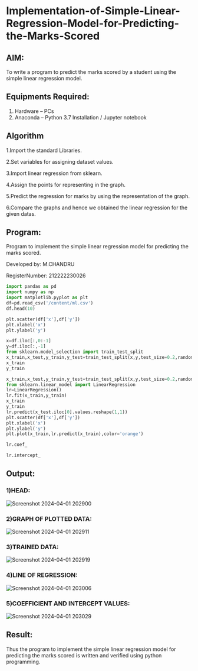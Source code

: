 # Implementation-of-Simple-Linear-Regression-Model-for-Predicting-the-Marks-Scored

## AIM:
To write a program to predict the marks scored by a student using the simple linear regression model.

## Equipments Required:
1. Hardware – PCs
2. Anaconda – Python 3.7 Installation / Jupyter notebook

## Algorithm
1.Import the standard Libraries.

2.Set variables for assigning dataset values.

3.Import linear regression from sklearn.

4.Assign the points for representing in the graph.

5.Predict the regression for marks by using the representation of the graph.

6.Compare the graphs and hence we obtained the linear regression for the given datas.

## Program:

Program to implement the simple linear regression model for predicting the marks scored.

Developed by: M.CHANDRU

RegisterNumber:  212222230026


```python
import pandas as pd
import numpy as np
import matplotlib.pyplot as plt
df=pd.read_csv('/content/ml.csv')
df.head(10)
```
```python
plt.scatter(df['x'],df['y'])
plt.xlabel('x')
plt.ylabel('y')
```
```python
x=df.iloc[:,0:-1]
y=df.iloc[:,-1]
from sklearn.model_selection import train_test_split
x_train,x_test,y_train,y_test=train_test_split(x,y,test_size=0.2,random_state=0)
x_train
y_train
```
```python
x_train,x_test,y_train,y_test=train_test_split(x,y,test_size=0.2,random_state=0)
from sklearn.linear_model import LinearRegression
lr=LinearRegression()
lr.fit(x_train,y_train)
x_train
y_train
lr.predict(x_test.iloc[0].values.reshape(1,1))
plt.scatter(df['x'],df['y'])
plt.xlabel('x')
plt.ylabel('y')
plt.plot(x_train,lr.predict(x_train),color='orange')
```
```python
lr.coef_
```
```python
lr.intercept_
```

## Output:
### 1)HEAD:
![Screenshot 2024-04-01 202900](https://github.com/chandrumathiyazhagan/Implementation-of-Simple-Linear-Regression-Model-for-Predicting-the-Marks-Scored/assets/119393023/b30b5975-f091-4bff-9eb7-40ad304e5840)

### 2)GRAPH OF PLOTTED DATA:
![Screenshot 2024-04-01 202911](https://github.com/chandrumathiyazhagan/Implementation-of-Simple-Linear-Regression-Model-for-Predicting-the-Marks-Scored/assets/119393023/b1e19387-365b-4090-ad33-b1c7ed7b75c8)

### 3)TRAINED DATA:
![Screenshot 2024-04-01 202919](https://github.com/chandrumathiyazhagan/Implementation-of-Simple-Linear-Regression-Model-for-Predicting-the-Marks-Scored/assets/119393023/b4942083-e431-4e11-a9da-f978821a8a4c)

### 4)LINE OF REGRESSION:
![Screenshot 2024-04-01 203006](https://github.com/chandrumathiyazhagan/Implementation-of-Simple-Linear-Regression-Model-for-Predicting-the-Marks-Scored/assets/119393023/01b0584a-4c56-4349-b914-0d88173d079c)

### 5)COEFFICIENT AND INTERCEPT VALUES:
![Screenshot 2024-04-01 203029](https://github.com/chandrumathiyazhagan/Implementation-of-Simple-Linear-Regression-Model-for-Predicting-the-Marks-Scored/assets/119393023/61b1489e-523c-4b78-b7b3-136cb172762b)

## Result:
Thus the program to implement the simple linear regression model for predicting the marks scored is written and verified using python programming.
